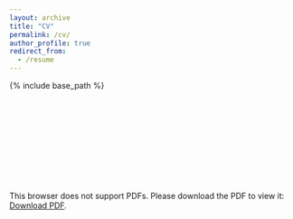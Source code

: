 ```yaml
---
layout: archive
title: "CV"
permalink: /cv/
author_profile: true
redirect_from:
  - /resume
---
```


{% include base_path %}

<object data="files/Master_Thesis_RMarcinkevics.pdf" type="application/pdf" width="700px" height="700px">
    <embed src="https://github.com/rmarcinkevics/rmarcinkevics.github.io/blob/main/_pages/files/Master_Thesis_RMarcinkevics.pdf">
        <p>This browser does not support PDFs. Please download the PDF to view it: <a href="http://yoursite.com/the.pdf">Download PDF</a>.</p>
    </embed>
</object>
